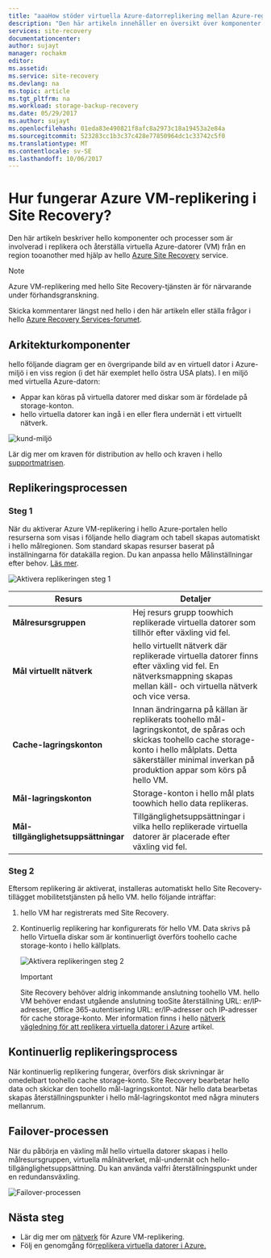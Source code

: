 ```yaml
---
title: "aaaHow stöder virtuella Azure-datorreplikering mellan Azure-regioner arbete i Azure Site Recovery?  | Microsoft Docs"
description: "Den här artikeln innehåller en översikt över komponenter och arkitektur som används när du replikerar virtuella Azure-datorer mellan Azure-regioner med hjälp av hello Azure Site Recovery-tjänsten."
services: site-recovery
documentationcenter: 
author: sujayt
manager: rochakm
editor: 
ms.assetid: 
ms.service: site-recovery
ms.devlang: na
ms.topic: article
ms.tgt_pltfrm: na
ms.workload: storage-backup-recovery
ms.date: 05/29/2017
ms.author: sujayt
ms.openlocfilehash: 01eda83e490821f8afc8a2973c18a19453a2e84a
ms.sourcegitcommit: 523283cc1b3c37c428e77850964dc1c33742c5f0
ms.translationtype: MT
ms.contentlocale: sv-SE
ms.lasthandoff: 10/06/2017
---
```

# <a name="how-does-azure-vm-replication-work-in-site-recovery"></a>Hur fungerar Azure VM-replikering i Site Recovery?


Den här artikeln beskriver hello komponenter och processer som är involverad i replikera och återställa virtuella Azure-datorer (VM) från en region tooanother med hjälp av hello [Azure Site Recovery](site-recovery-overview.md) service.

>[!NOTE]
>Azure VM-replikering med hello Site Recovery-tjänsten är för närvarande under förhandsgranskning.

Skicka kommentarer längst ned hello i den här artikeln eller ställa frågor i hello [Azure Recovery Services-forumet](https://social.msdn.microsoft.com/forums/azure/home?forum=hypervrecovmgr).

## <a name="architectural-components"></a>Arkitekturkomponenter

hello följande diagram ger en övergripande bild av en virtuell dator i Azure-miljö i en viss region (i det här exemplet hello östra USA plats). I en miljö med virtuella Azure-datorn:
- Appar kan köras på virtuella datorer med diskar som är fördelade på storage-konton.
- hello virtuella datorer kan ingå i en eller flera undernät i ett virtuellt nätverk.

![kund-miljö](./media/site-recovery-azure-to-azure-architecture/source-environment.png)

Lär dig mer om kraven för distribution av hello och kraven i hello [supportmatrisen](site-recovery-support-matrix-azure-to-azure.md).

## <a name="replication-process"></a>Replikeringsprocessen

### <a name="step-1"></a>Steg 1

När du aktiverar Azure VM-replikering i hello Azure-portalen hello resurserna som visas i följande hello diagram och tabell skapas automatiskt i hello målregionen. Som standard skapas resurser baserat på inställningarna för datakälla region. Du kan anpassa hello Målinställningar efter behov. [Läs mer](site-recovery-replicate-azure-to-azure.md).

![Aktivera replikeringen steg 1](./media/site-recovery-azure-to-azure-architecture/enable-replication-step-1.png)

**Resurs** | **Detaljer**
--- | ---
**Målresursgruppen** | Hej resurs grupp toowhich replikerade virtuella datorer som tillhör efter växling vid fel.
**Mål virtuellt nätverk** | hello virtuellt nätverk där replikerade virtuella datorer finns efter växling vid fel. En nätverksmappning skapas mellan käll- och virtuella nätverk och vice versa.
**Cache-lagringskonton** | Innan ändringarna på källan är replikerats toohello mål-lagringskontot, de spåras och skickas toohello cache storage-konto i hello målplats. Detta säkerställer minimal inverkan på produktion appar som körs på hello VM.
**Mål-lagringskonton**  | Storage-konton i hello mål plats toowhich hello data replikeras.
**Mål-tillgänglighetsuppsättningar**  | Tillgänglighetsuppsättningar i vilka hello replikerade virtuella datorer är placerade efter växling vid fel.

### <a name="step-2"></a>Steg 2

Eftersom replikering är aktiverat, installeras automatiskt hello Site Recovery-tillägget mobilitetstjänsten på hello VM. hello följande inträffar:

1. hello VM har registrerats med Site Recovery.

2. Kontinuerlig replikering har konfigurerats för hello VM. Data skrivs på hello Virtuella diskar som är kontinuerligt överförs toohello cache storage-konto i hello källplats.

   ![Aktivera replikeringen steg 2](./media/site-recovery-azure-to-azure-architecture/enable-replication-step-2.png)

   >[!IMPORTANT]
   > Site Recovery behöver aldrig inkommande anslutning toohello VM. hello VM behöver endast utgående anslutning tooSite återställning URL: er/IP-adresser, Office 365-autentisering URL: er/IP-adresser och IP-adresser för cache storage-konto. Mer information finns i hello [nätverk vägledning för att replikera virtuella datorer i Azure](site-recovery-azure-to-azure-networking-guidance.md) artikel.

## <a name="continuous-replication-process"></a>Kontinuerlig replikeringsprocess

När kontinuerlig replikering fungerar, överförs disk skrivningar är omedelbart toohello cache storage-konto. Site Recovery bearbetar hello data och skickar den toohello mål-lagringskontot. När hello data bearbetas skapas återställningspunkter i hello mål-lagringskontot med några minuters mellanrum.

## <a name="failover-process"></a>Failover-processen

När du påbörja en växling mål hello virtuella datorer skapas i hello målresursgruppen, virtuella målnätverket, mål-undernät och hello-tillgänglighetsuppsättning. Du kan använda valfri återställningspunkt under en redundansväxling.

![Failover-processen](./media/site-recovery-azure-to-azure-architecture/failover.png)

## <a name="next-steps"></a>Nästa steg

- Lär dig mer om [nätverk](site-recovery-azure-to-azure-networking-guidance.md) för Azure VM-replikering.
- Följ en genomgång för[replikera virtuella datorer i Azure.](site-recovery-azure-to-azure.md)
